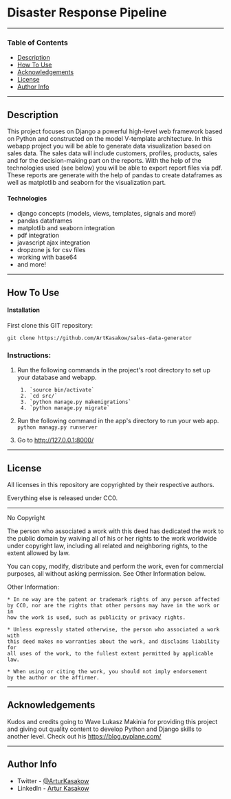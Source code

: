 # Disaster Response Pipeline

---

### Table of Contents

- [Description](#description)
- [How To Use](#how-to-use)
- [Acknowledgements](#acknowledgements)
- [License](#license)
- [Author Info](#author-info)

---

## Description

This project focuses on Django a powerful high-level web framework based on Python and constructed on the model V-template architecture.
In this webapp project you will be able to generate data visualization based on sales data. The sales data will include customers, profiles, products, sales and for the decision-making part on the reports. 
With the help of the technologies used (see below) you will be able to export report files via pdf. These reports are generate with the help of pandas to create dataframes as well as matplotlib and seaborn for the visualization part.

#### Technologies

- django concepts (models, views, templates, signals and more!)
- pandas dataframes
- matplotlib and seaborn integration
- pdf integration
- javascript ajax integration
- dropzone js for csv files
- working with base64
- and more!

---

## How To Use

#### Installation

First clone this GIT repository:

`git clone https://github.com/ArtKasakow/sales-data-generator`

### Instructions:
1. Run the following commands in the project's root directory to set up your database and webapp.

        1. `source bin/activate`
        2. `cd src/`
        3. `python manage.py makemigrations`
        4. `python manage.py migrate`

2. Run the following command in the app's directory to run your web app.
    `python managy.py runserver`

3. Go to http://127.0.0.1:8000/

---

## License

All licenses in this repository are copyrighted by their respective authors.

Everything else is released under CC0.

------------------------------------------------------------------------------

No Copyright

The person who associated a work with this deed has dedicated the work to the
public domain by waiving all of his or her rights to the work worldwide under
copyright law, including all related and neighboring rights,
to the extent allowed by law.

You can copy, modify, distribute and perform the work, even for commercial
purposes, all without asking permission. See Other Information below.

Other Information:

    * In no way are the patent or trademark rights of any person affected
    by CC0, nor are the rights that other persons may have in the work or in
    how the work is used, such as publicity or privacy rights.

    * Unless expressly stated otherwise, the person who associated a work with
    this deed makes no warranties about the work, and disclaims liability for
    all uses of the work, to the fullest extent permitted by applicable law.

    * When using or citing the work, you should not imply endorsement
    by the author or the affirmer.


---

## Acknowledgements

Kudos and credits going to Wave Lukasz Makinia for providing this project and giving out quality content to develop Python and Django skills to another level.
Check out his https://blog.pyplane.com/

---

## Author Info

- Twitter - [@ArturKasakow](https://twitter.com/arturkasakow)
- LinkedIn - [Artur Kasakow](https://linkedin.com/in/arturkasakow/)
